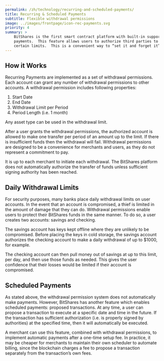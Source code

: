 ```yaml
---
permalink: /zh/technology/recurring-and-scheduled-payments/
title: Recurring & Scheduled Payments
subtitle: Flexible withdrawal permissions
image: ../images/frontpage/icon-rec-payments.svg
priority: 4
summary: >
    BitShares is the first smart contract platform with built-in support for recurring payments and subscription
    payments.  This feature allows users to authorize third parties to make withdrawals from their accounts within
    certain limits.  This is a convenient way to “set it and forget it” for monthly bills and subscriptions.
---
```


## How it Works

Recurring Payments are implemented as a set of withdrawal permissions.  Each account can grant any number of withdrawal
permissions to other accounts.   A withdrawal permission includes following properties:

1. Start Date
2. End Date
3. Withdrawal Limit per Period
4. Period Length (i.e. 1 month)

Any asset type can be used in the withdrawal limit.

After a user grants the withdrawal permissions, the authorized account is allowed to make one transfer per period of an
amount up to the limit.   If there is insufficient funds then the withdrawal will fail.  Withdrawal permissions are
designed to be a convenience for merchants and users, as they do not represent a commitment to pay.

It is up to each merchant to initiate each withdrawal.  The BitShares platform does not automatically authorize the
transfer of funds unless sufficient signing authority has been reached.

## Daily Withdrawal Limits

For security purposes, many banks place daily withdrawal limits on user accounts.  In the event that an account is
compromised, a thief is limited in the amount of damage that they can do.    Withdrawal permissions enable users to
protect their BitShares funds in the same manner.  To do so, a user creates two accounts: savings and checking.

The savings account has keys kept offline where they are unlikely to be compromised.   Before placing the keys in cold
storage, the savings account authorizes the checking account to make a daily withdrawal of up to $1000, for example.

The checking account can then pull money out of savings at up to this limit, per day, and then use those funds as
needed. This gives the user confidence that their losses would be limited if their account is compromised.

## Scheduled Payments

As stated above, the withdrawal permission system does not automatically make payments. However, BitShares has another
feature which enables scheduled payments: proposed transactions. At any time, a user can propose a transaction to
execute at a specific date and time in the future.   If the transaction has sufficient authorization (i.e. is properly
signed by authorities) at the specified time, then it will automatically be executed.

A merchant can use this feature, combined with withdrawal permissions, to implement automatic payments after a one-time
setup fee.   In practice, it may be cheaper for merchants to maintain their own scheduler to automate billing, since the
blockchain charges a fee to propose a transaction separately from the transaction’s own fees.
